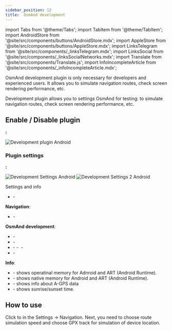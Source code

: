 ```yaml
---
sidebar_position: 12
title:  OsmAnd development
---
```


import Tabs from '@theme/Tabs';
import TabItem from '@theme/TabItem';
import AndroidStore from '@site/src/components/buttons/AndroidStore.mdx';
import AppleStore from '@site/src/components/buttons/AppleStore.mdx';
import LinksTelegram from '@site/src/components/_linksTelegram.mdx';
import LinksSocial from '@site/src/components/_linksSocialNetworks.mdx';
import Translate from '@site/src/components/Translate.js';
import InfoIncompleteArticle from '@site/src/components/_infoIncompleteArticle.mdx';

<InfoIncompleteArticle/>

OsmAnd development plugin is only necessary for developers and experienced users. It allows you to simulate navigation routes, check screen rendering performance, etc.


Development plugin allows you to settings OsmAnd for testing: to simulate navigation routes, check screen rendering performance, etc.


## Enable / Disable plugin

**<Translate android="true" ids="android_button_seq"/>:** <Translate android="true" ids="shared_string_menu,plugins_menu_group,developer_plugin"/>

![Development plugin Android](@site/static/img/plugins/development/development_plugin_android.png)


### Plugin settings

**<Translate android="true" ids="android_button_seq"/>:** <Translate android="true" ids="shared_string_menu,plugins_menu_group,developer_plugin,shared_string_settings"/>

![Development Settings Android](@site/static/img/plugins/development/development_plugin_settings_android.png) ![Development Settings 2 Android](@site/static/img/plugins/development/development_plugin_settings_2_android.png)


Settings and info
- <Translate android="true" ids="safe_mode"/> - <Translate android="true" ids="safe_mode_description"/>

**Navigation**:

- <Translate android="true" ids="simulate_your_location"/> - <Translate android="true" ids="simulate_your_location_gpx_descr"/>

**OsmAnd development**:

- <Translate android="true" ids="trace_rendering"/> - <Translate android="true" ids="trace_rendering_descr"/> 
- <Translate android="true" ids="simulate_initial_startup"/> - <Translate android="true" ids="simulate_initial_startup_descr"/>
- <Translate android="true" ids="show_free_version_banner"/> - <Translate android="true" ids="show_free_version_banner_description"/>
-&nbsp;<Translate android="true" ids="test_voice_prompts"/> - [<Translate android="true" ids="play_commands_of_currently_selected_voice"/>](../navigation/voice-navigation#testing-of-voice-prompts-android) 
- <Translate android="true" ids="logcat_buffer"/> - <Translate android="true" ids="logcat_buffer_descr"/>

**Info**:

- <Translate android="true" ids="global_app_allocated_memory"/> - shows operatinal memory for Adnroid and ART (Android Runtime).
- <Translate android="true" ids="native_app_allocated_memory"/> - shows native memory for Android and ART (Android Runtime).
- <Translate android="true" ids="agps_info"/> - shows info about A-GPS data
- <Translate android="true" ids="day_night_info"/> - shows sunrise/sunset time.

## How to use

Click to <Translate android="true" ids="simulate_your_location"/> in the Settings → Navigation. 
Next, you need to choose route simulation speed and choose GPX track for simulation of device location.
